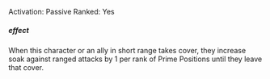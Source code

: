 Activation: Passive
Ranked: Yes
##### effect
When this character or an ally in short range
takes cover, they increase soak against ranged
attacks by 1 per rank of Prime Positions until
they leave that cover.